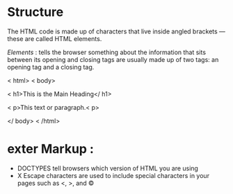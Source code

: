 # Structure

The HTML code is made up of characters that live inside angled 
brackets — these are called HTML elements.

 *Elements* : tells the browser something about the information that sits between its opening and 
closing tags
  are usually made up of two tags: an opening tag and a closing tag.

< html>
< body>

 < h1>This is the Main Heading</ h1>

 < p>This text or paragraph.< p>
 
</ body>
< /html>



# exter Markup :
<ul>
<li>DOCTYPES tell browsers which version of HTML you are using</li>
<li>X Escape characters are used to include special characters in your pages such as <, >, and ©</li>

</ul>